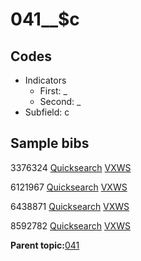 # 041\_\_$c

## Codes

-   Indicators
    -   First: \_
    -   Second: \_
-   Subfield: c

## Sample bibs

3376324 [Quicksearch](https://search.library.yale.edu/catalog/3376324) [VXWS](http://prodorbis.library.yale.edu:7014/vxws/GetHoldingsService?bibId=3376324)

6121967 [Quicksearch](https://search.library.yale.edu/catalog/6121967) [VXWS](http://prodorbis.library.yale.edu:7014/vxws/GetHoldingsService?bibId=6121967)

6438871 [Quicksearch](https://search.library.yale.edu/catalog/6438871) [VXWS](http://prodorbis.library.yale.edu:7014/vxws/GetHoldingsService?bibId=6438871)

8592782 [Quicksearch](https://search.library.yale.edu/catalog/8592782) [VXWS](http://prodorbis.library.yale.edu:7014/vxws/GetHoldingsService?bibId=8592782)

**Parent topic:**[041](../../tags/041/041.md)

